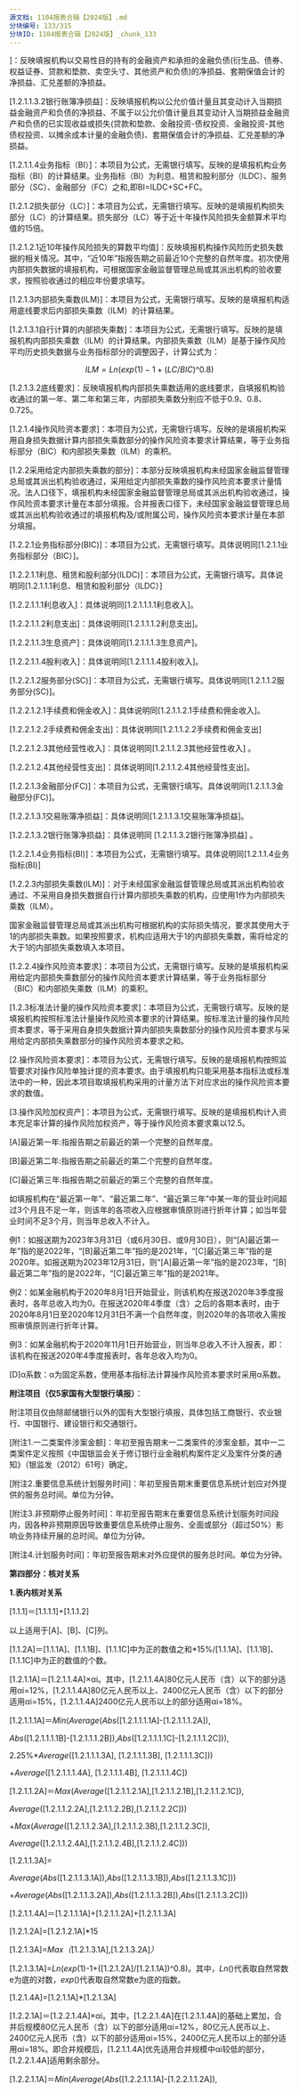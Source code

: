 ```yaml
---
源文档: 1104报表合辑【2024版】.md
分块编号: 133/315
分块ID: 1104报表合辑【2024版】_chunk_133
---
```


]：反映填报机构以交易性目的持有的金融资产和承担的金融负债(衍生品、债券、权益证券、贷款和垫款、卖空头寸、其他资产和负债)的净损益、套期保值会计的净损益、汇兑差额的净损益。

[1.2.1.1.3.2银行账簿净损益]：反映填报机构以公允价值计量且其变动计入当期损益金融资产和负债的净损益、不属于以公允价值计量且其变动计入当期损益金融资产和负债的已实现收益或损失(贷款和垫款、金融投资-债权投资、金融投资-其他债权投资、以摊余成本计量的金融负债)、套期保值会计的净损益、汇兑差额的净损益。

[1.2.1.1.4业务指标（BI）]：本项目为公式，无需银行填写。反映的是填报机构业务指标（BI）的计算结果。业务指标（BI）为利息、租赁和股利部分（ILDC）、服务部分（SC）、金融部分（FC）之和,即BI=ILDC+SC+FC。

[1.2.1.2损失部分（LC）]：本项目为公式，无需银行填写。反映的是填报机构损失部分（LC）的计算结果。损失部分（LC）等于近十年操作风险损失金额算术平均值的15倍。

[1.2.1.2.1近10年操作风险损失的算数平均值]：反映填报机构操作风险历史损失数据的相关情况。其中，“近10年”指报告期之前最近10个完整的自然年度。初次使用内部损失数据的填报机构，可根据国家金融监督管理总局或其派出机构的验收要求，按照验收通过的相应年份要求填写。

[1.2.1.3内部损失乘数(ILM)]：本项目为公式，无需银行填写。反映的是填报机构适用底线要求后内部损失乘数（ILM）的计算结果。

[1.2.1.3.1自行计算的内部损失乘数]：本项目为公式，无需银行填写。反映的是填报机构内部损失乘数（ILM）的计算结果。内部损失乘数（ILM）是基于操作风险平均历史损失数据与业务指标部分的调整因子，计算公式为：

$$ILM=Ln(exp\left(1\right)-1+(LC/BIC)\^0.8)$$

[1.2.1.3.2底线要求]：反映填报机构内部损失乘数适用的底线要求，自填报机构验收通过的第一年、第二年和第三年，内部损失乘数分别应不低于0.9、0.8、0.725。

[1.2.1.4操作风险资本要求]：本项目为公式，无需银行填写。反映的是填报机构采用自身损失数据计算内部损失乘数部分的操作风险资本要求计算结果，等于业务指标部分（BIC）和内部损失乘数（ILM）的乘积。

[1.2.2采用给定内部损失乘数的部分]：本部分反映填报机构未经国家金融监督管理总局或其派出机构验收通过，采用给定内部损失乘数的操作风险资本要求计量情况。法人口径下，填报机构未经国家金融监督管理总局或其派出机构验收通过，操作风险资本要求计量在本部分填报。合并报表口径下，未经国家金融监督管理总局或其派出机构验收通过的填报机构及/或附属公司，操作风险资本要求计量在本部分填报。

[1.2.2.1业务指标部分(BIC)]：本项目为公式，无需银行填写。具体说明同[1.2.1.1业务指标部分（BIC）]。

[1.2.2.1.1利息、租赁和股利部分(ILDC)]：本项目为公式，无需银行填写。具体说明同[1.2.1.1.1利息、租赁和股利部分（ILDC）]

[1.2.2.1.1.1利息收入]：具体说明同[1.2.1.1.1.1利息收入]。

[1.2.2.1.1.2利息支出]：具体说明同[1.2.1.1.1.2利息支出]。

[1.2.2.1.1.3生息资产]：具体说明同[1.2.1.1.1.3生息资产]。

[1.2.2.1.1.4股利收入]：具体说明同[1.2.1.1.1.4股利收入]。

[1.2.2.1.2服务部分(SC)]：本项目为公式，无需银行填写。具体说明同[1.2.1.1.2服务部分(SC)]。

[1.2.2.1.2.1手续费和佣金收入]：具体说明同[1.2.1.1.2.1手续费和佣金收入]。

[1.2.2.1.2.2手续费和佣金支出]：具体说明同[1.2.1.1.2.2手续费和佣金支出]

[1.2.2.1.2.3其他经营性收入]：具体说明同[1.2.1.1.2.3其他经营性收入] 。

[1.2.2.1.2.4其他经营性支出]：具体说明同[1.2.1.1.2.4其他经营性支出]。

[1.2.2.1.3金融部分(FC)]：本项目为公式，无需银行填写。具体说明同[1.2.1.1.3金融部分(FC)]。

[1.2.2.1.3.1交易账簿净损益]：具体说明同[1.2.1.1.3.1交易账簿净损益]。

[1.2.2.1.3.2银行账簿净损益]：具体说明同 [1.2.1.1.3.2银行账簿净损益] 。

[1.2.2.1.4业务指标(BI)]：本项目为公式，无需银行填写。具体说明同[1.2.1.1.4业务指标(BI)]

[1.2.2.3内部损失乘数(ILM)]：对于未经国家金融监督管理总局或其派出机构验收通过、不采用自身损失数据自行计算内部损失乘数的机构，应使用1作为内部损失乘数（ILM）。

国家金融监督管理总局或其派出机构可根据机构的实际损失情况，要求其使用大于1的内部损失乘数。如果按照要求，机构应适用大于1的内部损失乘数，需将给定的大于1的内部损失乘数填入本项目。

[1.2.2.4操作风险资本要求]：本项目为公式，无需银行填写。反映的是填报机构采用给定内部损失乘数部分的操作风险资本要求计算结果，等于业务指标部分（BIC）和内部损失乘数（ILM）的乘积。

[1.2.3标准法计量的操作风险资本要求]：本项目为公式，无需银行填写。反映的是填报机构按照标准法计量操作风险资本要求的计算结果。按标准法计量的操作风险资本要求，等于采用自身损失数据计算内部损失乘数部分的操作风险资本要求与采用给定内部损失乘数部分的操作风险资本要求之和。

[2.操作风险资本要求]：本项目为公式，无需银行填写。反映的是填报机构按照监管要求对操作风险单独计提的资本要求。由于填报机构只能采用基本指标法或标准法中的一种，因此本项目取填报机构采用的计量方法下对应求出的操作风险资本要求的数值。

[3.操作风险加权资产]：本项目为公式，无需银行填写。反映的是填报机构计入资本充足率计算的操作风险加权资产，等于操作风险资本要求乘以12.5。

[A]最近第一年:指报告期之前最近的第一个完整的自然年度。

[B]最近第二年:指报告期之前最近的第二个完整的自然年度。

[C]最近第三年:指报告期之前最近的第三个完整的自然年度。

如填报机构在“最近第一年”、“最近第二年”、“最近第三年”中某一年的营业时间超过3个月且不足一年，则该年的各项收入应根据审慎原则进行折年计算；如当年营业时间不足3个月，则当年总收入不计入。

例1：如报送期为2023年3月31日（或6月30日、或9月30日），则“[A]最近第一年”指的是2022年，“[B]最近第二年”指的是2021年，“[C]最近第三年”指的是2020年。如报送期为2023年12月31日，则“[A]最近第一年”指的是2023年，“[B]最近第二年”指的是2022年，“[C]最近第三年”指的是2021年。

例2：如某金融机构于2020年8月1日开始营业，则该机构在报送2020年3季度报表时，各年总收入均为0。在报送2020年4季度（含）之后的各期本表时，由于2020年8月1日至2020年12月31日不满一个自然年度，则2020年的各项收入需按照审慎原则进行折年计算。

例3：如某金融机构于2020年11月1日开始营业，则当年总收入不计入报表，即：该机构在报送2020年4季度报表时，各年总收入均为0。

[D]α系数：α为固定系数，使用基本指标法计算操作风险资本要求时采用α系数。

**附注项目（仅5家国有大型银行填报）**：

附注项目仅由除邮储银行以外的国有大型银行填报，具体包括工商银行、农业银行、中国银行、建设银行和交通银行。

[附注1.一二类案件涉案金额]：年初至报告期末一二类案件的涉案金额，其中一二类案件定义按照《中国银监会关于修订银行业金融机构案件定义及案件分类的通知》（银监发（2012）61号）确定。

[附注2.重要信息系统计划服务时间]：年初至报告期末重要信息系统计划应对外提供的服务总时间。单位为分钟。

[附注3.非预期停止服务时间]：年初至报告期末在重要信息系统计划服务时间段内，因各种非预期原因导致重要信息系统停止服务、全面或部分（超过50%）影响业务持续开展的总时间。单位为分钟。

[附注4.计划服务时间]：年初至报告期末对外应提供的服务总时间。单位为分钟。

**第四部分：核对关系**

**1.表内核对关系**

[1.1.1]＝[1.1.1.1]+[1.1.1.2]

以上适用于[A]、[B]、[C]列。

[1.1.2A]＝[1.1.1A]、[1.1.1B]、[1.1.1C]中为正的数值之和\*15%/[1.1.1A]、[1.1.1B]、[1.1.1C]中为正的数值的个数。

[1.2.1.1A]＝[1.2.1.1.4A]×αi。其中，[1.2.1.1.4A]80亿元人民币（含）以下的部分适用αi=12%，[1.2.1.1.4A]80亿元人民币以上、2400亿元人民币（含）以下的部分适用αi=15%，[1.2.1.1.4A]2400亿元人民币以上的部分适用αi=18%。

[1.2.1.1.1A]＝*Min*(*Average*(*Abs*([1.2.1.1.1.1A]-[1.2.1.1.1.2A]),

*Abs*([1.2.1.1.1.1B]-[1.2.1.1.1.2B]),*Abs*([1.2.1.1.1.1C]-[1.2.1.1.1.2C])),

2.25%\**Average*([1.2.1.1.1.3A], [1.2.1.1.1.3B], [1.2.1.1.1.3C]))

+*Average*([1.2.1.1.1.4A], [1.2.1.1.1.4B], [1.2.1.1.1.4C])

[1.2.1.1.2A]＝*Max*(*Average*([1.2.1.1.2.1A],[1.2.1.1.2.1B],[1.2.1.1.2.1C]),

*Average*([1.2.1.1.2.2A],[1.2.1.1.2.2B],[1.2.1.1.2.2C]))

+*Max*(*Average*([1.2.1.1.2.3A],[1.2.1.1.2.3B],[1.2.1.1.2.3C]),

*Average*([1.2.1.1.2.4A],[1.2.1.1.2.4B],[1.2.1.1.2.4C]))

[1.2.1.1.3A]=

*Average*(*Abs*([1.2.1.1.3.1A]),*Abs*([1.2.1.1.3.1B]),*Abs*([1.2.1.1.3.1C]))

+*Average*(*Abs*([1.2.1.1.3.2A]),*Abs*([1.2.1.1.3.2B]),*Abs*([1.2.1.1.3.2C]))

[1.2.1.1.4A]＝[1.2.1.1.1A]+[1.2.1.1.2A]+[1.2.1.1.3A]

[1.2.1.2A]=[1.2.1.2.1A]\*15

[1.2.1.3A]=*Max（*[1.2.1.3.1A],[1.2.1.3.2A]*）*

[1.2.1.3.1A]=*Ln*(*exp*(1)-1+([1.2.1.2A]/[1.2.1.1A])^0.8)。其中，*Ln*()代表取自然常数e为底的对数，*exp*()代表取自然常数e为底的指数。

[1.2.1.4A]=[1.2.1.1A]\*[1.2.1.3A]

[1.2.2.1A]＝[1.2.2.1.4A]×αi。其中，[1.2.2.1.4A]在[1.2.1.1.4A]的基础上累加，合并后规模80亿元人民币（含）以下的部分适用αi=12%，80亿元人民币以上、2400亿元人民币（含）以下的部分适用αi=15%，2400亿元人民币以上的部分适用αi=18%。即合并规模后，[1.2.1.1.4A]优先适用合并规模中αi较低的部分，[1.2.2.1.4A]适用剩余部分。

[1.2.2.1.1A]＝*Min*(*Average*(*Abs*([1.2.2.1.1.1A]-[1.2.2.1.1.2A]),
